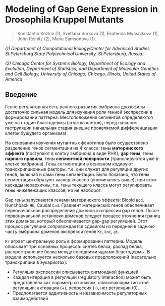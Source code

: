 # Modeling of Gap Gene Expression in Drosophila Kruppel Mutants
> Konstantin Kozlov (1), Svetlana Surkova (1), Ekaterina Myasnikova (1), John Reinitz (2), Maria Samsonova (1).

*(1) Department of Computational Biology/Center for Advanced Studies, St.Petersburg State Polytechnical University, St.Petersburg, Russia.*

*(2) Chicago Center for Systems Biology, Department of Ecology and Evolution, Department of Statistics, and Department of Molecular Genetics and Cell Biology, University of Chicago, Chicago, Illinois, United States of America*

## Введение
Генно регуляторная сеть раннего развития эмбриона дрозофилы — достаточно сильная модель для изучения роли генной экспрессии в формировании паттерна.
Местоположения сегментов определяются уже на стадии бластодермы (сгустка клеток), перед началом гаструляции (начальная стадия внешне проявляемой дифференциации клеток бущудего организма). 

На основании изучения мутантных фенотипов было осуществлено разделение генов сегментации на 4 класса: гены **материнского эффекта** (поступают в клетку эмбриона в виде РНК), **gap гены**, гены **парного правила**, гены **сегментной полярности** (транслируются уже в клетке эмбриона). 
Гены сегментации в основном кодируют транскрипционные факторы, т.е. они служат для регуляции других генов, включая и сами гены сегментации. 
Было показано, что гены сегментации образуют каскад классов (упоминалось выше), при этом каскады иерархичны, т.е. гены текущего класса могут регулировать гены нижележащих классов, но не наоборот. 

Gap гены запускаются генами материнского эффекта: Bicoid `Bcd`, Hunchback `Hb`, Caudal `Cad`. 
Градиент материнских генов обеспечивает первоначальное распределение доменов экспрессии gap генов. После первоначальной установки доменов следует процесс уточнения границ этих доменов, который обеспечивается gap-gap регуляцией. 
Этот процесс регуляции сопровождается сдивигом из передней в заднюю часть эмбриона доменов экспресси генов `Kr`, `kni`, `gt`.

`Rr` играет центральную роль в формировании паттерна. Модель описывает три основных процесса: синтез белка, распад белка, распространение белка между соседними ядрами бластодермы. В модели используется несколько базовых предположений (касательно транскрипции в эукариотах):

* Регуляция экспрессии описывается сигмоидной функцией.
* Каждая итерация в регуляции (regulatory interaction) может быть представлена как параметр со знаком, описывающим тип этой регуляции: активация (+), репрессия (-), нет регуляции (0).
* Предполагается аддитивность и независимость регуляторных взаимодействий

